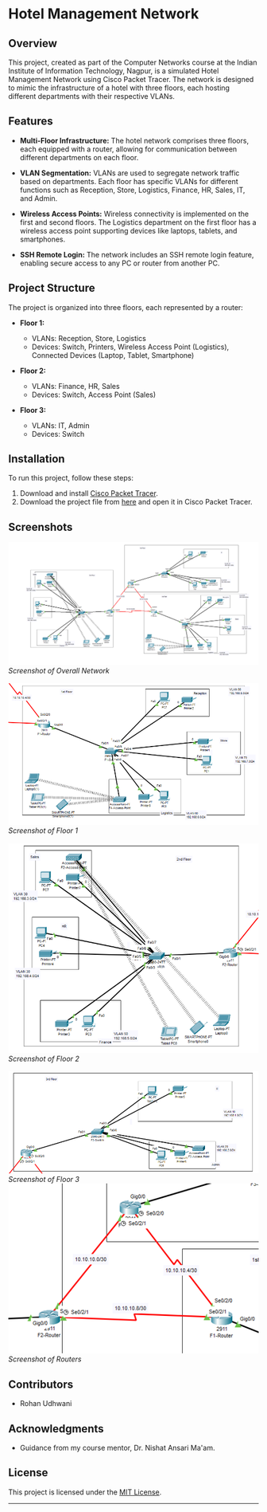 # Hotel Management Network

## Overview

This project, created as part of the Computer Networks course at the Indian Institute of Information Technology, Nagpur, is a simulated Hotel Management Network using Cisco Packet Tracer. The network is designed to mimic the infrastructure of a hotel with three floors, each hosting different departments with their respective VLANs.

## Features

- **Multi-Floor Infrastructure:** The hotel network comprises three floors, each equipped with a router, allowing for communication between different departments on each floor.
  
- **VLAN Segmentation:** VLANs are used to segregate network traffic based on departments. Each floor has specific VLANs for different functions such as Reception, Store, Logistics, Finance, HR, Sales, IT, and Admin.

- **Wireless Access Points:** Wireless connectivity is implemented on the first and second floors. The Logistics department on the first floor has a wireless access point supporting devices like laptops, tablets, and smartphones.

- **SSH Remote Login:** The network includes an SSH remote login feature, enabling secure access to any PC or router from another PC.

## Project Structure

The project is organized into three floors, each represented by a router:

- **Floor 1:**
  - VLANs: Reception, Store, Logistics
  - Devices: Switch, Printers, Wireless Access Point (Logistics), Connected Devices (Laptop, Tablet, Smartphone)

- **Floor 2:**
  - VLANs: Finance, HR, Sales
  - Devices: Switch, Access Point (Sales)

- **Floor 3:**
  - VLANs: IT, Admin
  - Devices: Switch

## Installation

To run this project, follow these steps:

1. Download and install [Cisco Packet Tracer](https://www.netacad.com/courses/packet-tracer).
2. Download the project file from [here](https://github.com/rohanudhwani/hotel-management-network/raw/main/hotel%20management.pkt) and open it in Cisco Packet Tracer.

## Screenshots

![Overall View](/Images/image.png)
*Screenshot of Overall Network*
<br/>
<br/>
![Floor 1](/Images/floor1.png)
*Screenshot of Floor 1*
<br/><br/>
![Floor 2](/Images/floor2.png)
<br/>
*Screenshot of Floor 2*
<br/><br/>
![Floor 3](/Images/floor3.png)
<br/>*Screenshot of Floor 3*
<br/>
![Routers](/Images/routers.png)
*Screenshot of Routers*

## Contributors

- Rohan Udhwani

## Acknowledgments

- Guidance from my course mentor, Dr. Nishat Ansari Ma'am.

## License

This project is licensed under the [MIT License](LICENSE).

---
